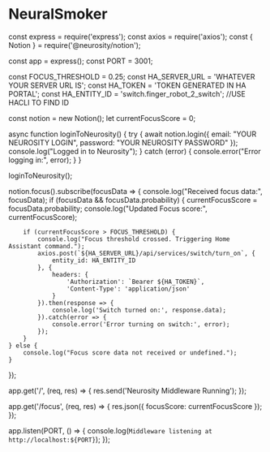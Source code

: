 # NeuralSmoker
const express = require('express');
const axios = require('axios');
const { Notion } = require('@neurosity/notion');

const app = express();
const PORT = 3001;

const FOCUS_THRESHOLD = 0.25;
const HA_SERVER_URL = 'WHATEVER YOUR SERVER URL IS';
const HA_TOKEN = 'TOKEN GENERATED IN HA PORTAL';
const HA_ENTITY_ID = 'switch.finger_robot_2_switch'; //USE HACLI TO FIND ID

const notion = new Notion();
let currentFocusScore = 0;

async function loginToNeurosity() {
    try {
        await notion.login({
            email: "YOUR NEUROSITY LOGIN",
            password: "YOUR NEUROSITY PASSWORD"
        });
        console.log("Logged in to Neurosity");
    } catch (error) {
        console.error("Error logging in:", error);
    }
}

loginToNeurosity();

notion.focus().subscribe(focusData => {
    console.log("Received focus data:", focusData);
    if (focusData && focusData.probability) {
        currentFocusScore = focusData.probability;
        console.log("Updated Focus score:", currentFocusScore);

        if (currentFocusScore > FOCUS_THRESHOLD) {
            console.log("Focus threshold crossed. Triggering Home Assistant command.");
            axios.post(`${HA_SERVER_URL}/api/services/switch/turn_on`, {
                entity_id: HA_ENTITY_ID
            }, {
                headers: {
                    'Authorization': `Bearer ${HA_TOKEN}`,
                    'Content-Type': 'application/json'
                }
            }).then(response => {
                console.log('Switch turned on:', response.data);
            }).catch(error => {
                console.error('Error turning on switch:', error);
            });
        }
    } else {
        console.log("Focus score data not received or undefined.");
    }
});

app.get('/', (req, res) => {
    res.send('Neurosity Middleware Running');
});

app.get('/focus', (req, res) => {
    res.json({ focusScore: currentFocusScore });
});

app.listen(PORT, () => {
    console.log(`Middleware listening at http://localhost:${PORT}`);
});



 

